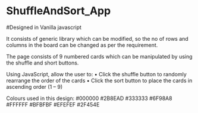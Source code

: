 # ShuffleAndSort_App
#Designed in Vanilla javascript

It consists of generic library which can be modified, so the no of rows and columns in the board can be changed as per the requirement.

The page consists of 9 numbered cards which can be manipulated by using the shuffle and short buttons.

Using JavaScript, allow the user to:
• Click the shuffle button to randomly rearrange the order of the cards
• Click the sort button to place the cards in ascending order (1 – 9)

Colours used in this design:
#000000 #2B8EAD
#333333 #6F98A8
#FFFFFF #BFBFBF
#EFEFEF #2F454E
